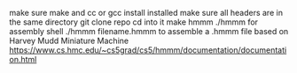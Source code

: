 make sure make and cc or gcc install installed
make sure all headers are in the same directory
git clone repo
cd into it
make hmmm
./hmmm for assembly shell
./hmmm filename.hmmm to assemble a .hmmm file
based on Harvey Mudd Miniature Machine
https://www.cs.hmc.edu/~cs5grad/cs5/hmmm/documentation/documentation.html
